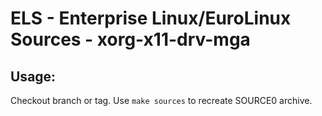 # ELS - Enterprise Linux/EuroLinux Sources - xorg-x11-drv-mga
 
## Usage:
  Checkout branch or tag. Use `make sources` to recreate  SOURCE0 archive.
